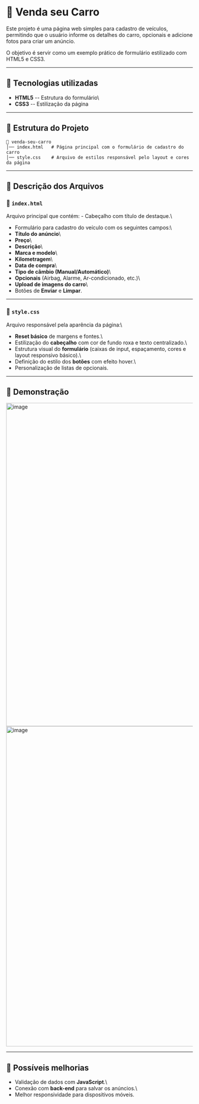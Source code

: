 # 📌 Venda seu Carro

Este projeto é uma página web simples para cadastro de veículos,
permitindo que o usuário informe os detalhes do carro, opcionais e
adicione fotos para criar um anúncio.

O objetivo é servir como um exemplo prático de formulário estilizado com
HTML5 e CSS3.

------------------------------------------------------------------------

## 🚀 Tecnologias utilizadas

-   **HTML5** -- Estrutura do formulário\
-   **CSS3** -- Estilização da página

------------------------------------------------------------------------

## 📂 Estrutura do Projeto

    📁 venda-seu-carro
    │── index.html   # Página principal com o formulário de cadastro do carro
    │── style.css    # Arquivo de estilos responsável pelo layout e cores da página

------------------------------------------------------------------------

## 📄 Descrição dos Arquivos

### 🔹 `index.html`

Arquivo principal que contém: - Cabeçalho com título de destaque.\
- Formulário para cadastro do veículo com os seguintes campos:\
- **Título do anúncio**\
- **Preço**\
- **Descrição**\
- **Marca e modelo**\
- **Kilometragem**\
- **Data de compra**\
- **Tipo de câmbio (Manual/Automático)**\
- **Opcionais** (Airbag, Alarme, Ar-condicionado, etc.)\
- **Upload de imagens do carro**\
- Botões de **Enviar** e **Limpar**.

------------------------------------------------------------------------

### 🔹 `style.css`

Arquivo responsável pela aparência da página:\
- **Reset básico** de margens e fontes.\
- Estilização do **cabeçalho** com cor de fundo roxa e texto
centralizado.\
- Estrutura visual do **formulário** (caixas de input, espaçamento,
cores e layout responsivo básico).\
- Definição do estilo dos **botões** com efeito hover.\
- Personalização de listas de opcionais.

------------------------------------------------------------------------

## 📸 Demonstração

<img width="1529" height="871" alt="image" src="https://github.com/user-attachments/assets/9697c6c6-58e4-445b-b4ce-aa08bf3e406d" />
<img width="1295" height="863" alt="image" src="https://github.com/user-attachments/assets/45388dab-5a49-48a5-902d-04b92ca91edc" />



------------------------------------------------------------------------

## 🔮 Possíveis melhorias

-   Validação de dados com **JavaScript**.\
-   Conexão com **back-end** para salvar os anúncios.\
-   Melhor responsividade para dispositivos móveis.
